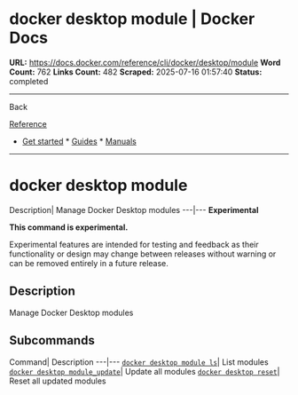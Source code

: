 # docker desktop module | Docker Docs

**URL:** https://docs.docker.com/reference/cli/docker/desktop/module
**Word Count:** 762
**Links Count:** 482
**Scraped:** 2025-07-16 01:57:40
**Status:** completed

---

Back

[Reference](https://docs.docker.com/reference/)

  * [Get started](https://docs.docker.com/get-started/)   * [Guides](https://docs.docker.com/guides/)   * [Manuals](https://docs.docker.com/manuals/)

* * *

# docker desktop module

Description| Manage Docker Desktop modules   ---|---      **Experimental**

**This command is experimental.**

Experimental features are intended for testing and feedback as their functionality or design may change between releases without warning or can be removed entirely in a future release.

## Description

Manage Docker Desktop modules

## Subcommands

Command| Description   ---|---   [`docker desktop module ls`](https://docs.docker.com/reference/cli/docker/desktop/module/ls/)| List modules   [`docker desktop module_update`](https://docs.docker.com/reference/cli/docker/desktop/module/update/)| Update all modules   [`docker desktop reset`](https://docs.docker.com/reference/cli/docker/desktop/module/reset/)| Reset all updated modules